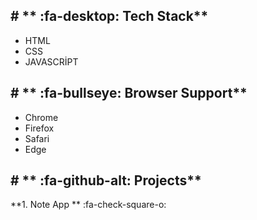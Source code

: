 ## # ** :fa-desktop: Tech Stack**
-  HTML
- CSS
- JAVASCRİPT

## # ** :fa-bullseye: Browser Support**

- Chrome
- Firefox
- Safari
- Edge

## # ** :fa-github-alt: Projects**

**1.  Note App ** :fa-check-square-o:

